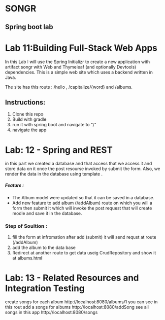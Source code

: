 # SONGR

## Spring boot lab
# Lab 11:Building Full-Stack Web Apps
In this Lab I will use the Spring Initializr to create a new application with artifact songr with Web and Thymeleaf (and optionally Devtools) dependencies. This is a simple web site which uses a backend written in Java.

The site has this routs : /hello , /capitalize/{word} and /albums.

## Instructions:
1. Clone this repo
2. Build with gradle
3. run it with spring boot and navigate to "/"
4. navigate the app


# Lab: 12 - Spring and REST
in this part we created a database and that access that we access it and store data on it once the post resourse invoked by submit the form.
 Also, we render the data in the database using template .

##### Feature :
- The Album model were updated so that it can be saved in a database.
- Add new feature to add album (/addAlbum) route on which you will a form then submit it which will  invoke the post request that will create modle and save it in the database.


### Step  of Soultion :
1. fill the form at infromation after add (submit) it will send requst at route (/addAlbum)
2. add the album to the data base 
3. Redirect at another route to get data  useig CrudRepository and show it at albums.html


# Lab: 13 - Related Resources and Integration Testing
create songs for each album  http://localhost:8080/albums/1  you can see in this rout
add a songs for albums  http://localhost:8080/addSong
see all songs in this app  http://localhost:8080/songs

